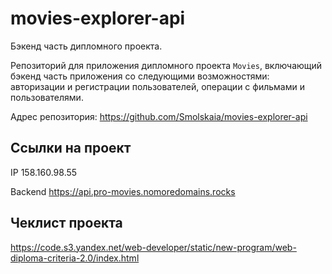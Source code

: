 # movies-explorer-api
Бэкенд часть дипломного проекта.

Репозиторий для приложения дипломного проекта `Movies`, включающий бэкенд часть приложения со следующими возможностями: авторизации и регистрации пользователей, операции с фильмами и пользователями. 

Адрес репозитория: https://github.com/Smolskaia/movies-explorer-api

## Ссылки на проект

IP 158.160.98.55

Backend https://api.pro-movies.nomoredomains.rocks 

## Чеклист проекта  
https://code.s3.yandex.net/web-developer/static/new-program/web-diploma-criteria-2.0/index.html 
